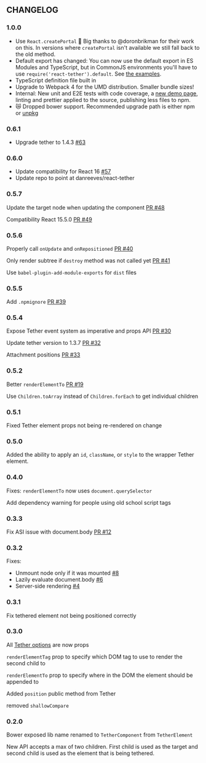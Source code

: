 ## CHANGELOG

### 1.0.0

- Use `React.createPortal` :tada: Big thanks to @doronbrikman for their work on this. In versions where `createPortal` isn't available we still fall back to the old method.
- Default export has changed: You can now use the default export in ES Modules and TypeScript, but in CommonJS environments you'll have to use `require('react-tether').default`. See [the examples](./example/tests/).
- TypeScript definition file built in
- Upgrade to Webpack 4 for the UMD distribution. Smaller bundle sizes!
- Internal: New unit and E2E tests with code coverage, a [new demo page](https://danreeves.github.io/react-tether/), linting and prettier applied to the source, publishing less files to npm.
- :crying_cat_face: Dropped bower support. Recommended upgrade path is either npm or [unpkg](https://unpkg.com/react-tether@0.6.1/lib/react-tether.js)

### 0.6.1

- Upgrade tether to 1.4.3 [#63](https://github.com/danreeves/react-tether/pull/63)

### 0.6.0

- Update compatibility for React 16 [#57](https://github.com/souporserious/react-tether/pull/57)
- Update repo to point at danreeves/react-tether

### 0.5.7

Update the target node when updating the component [PR #48](https://github.com/souporserious/react-tether/pull/48)

Compatibility React 15.5.0 [PR #49](https://github.com/souporserious/react-tether/pull/49)

### 0.5.6

Properly call `onUpdate` and `onRepositioned` [PR #40](https://github.com/souporserious/react-tether/pull/40)

Only render subtree if `destroy` method was not called yet [PR #41](https://github.com/souporserious/react-tether/pull/41)

Use `babel-plugin-add-module-exports` for `dist` files

### 0.5.5

Add `.npmignore` [PR #39](https://github.com/souporserious/react-tether/pull/39)

### 0.5.4

Expose Tether event system as imperative and props API [PR #30](https://github.com/souporserious/react-tether/pull/30)

Update tether version to 1.3.7 [PR #32](https://github.com/souporserious/react-tether/pull/32)

Attachment positions [PR #33](https://github.com/souporserious/react-tether/pull/33)

### 0.5.2

Better `renderElementTo` [PR #19](https://github.com/souporserious/react-tether/pull/19)

Use `Children.toArray` instead of `Children.forEach` to get individual children

### 0.5.1

Fixed Tether element props not being re-rendered on change

### 0.5.0

Added the ability to apply an `id`, `className`, or `style` to the wrapper Tether element.

### 0.4.0

Fixes:
`renderElementTo` now uses `document.querySelector`

Add dependency warning for people using old school script tags

### 0.3.3

Fix ASI issue with document.body [PR #12](https://github.com/souporserious/react-tether/pull/12)

### 0.3.2

Fixes:

- Unmount node only if it was mounted [#8](https://github.com/souporserious/react-tether/issues/8)
- Lazily evaluate document.body [#6](https://github.com/souporserious/react-tether/issues/6)
- Server-side rendering [#4](https://github.com/souporserious/react-tether/issues/4)

### 0.3.1

Fix tethered element not being positioned correctly

### 0.3.0

All [Tether options](http://tether.io/#options) are now props

`renderElementTag` prop to specify which DOM tag to use to render the second child to

`renderElementTo` prop to specify where in the DOM the element should be appended to

Added `position` public method from Tether

removed `shallowCompare`

### 0.2.0

Bower exposed lib name renamed to `TetherComponent` from `TetherElement`

New API accepts a max of two children. First child is used as the target and second child is used as the element that is being tethered.
